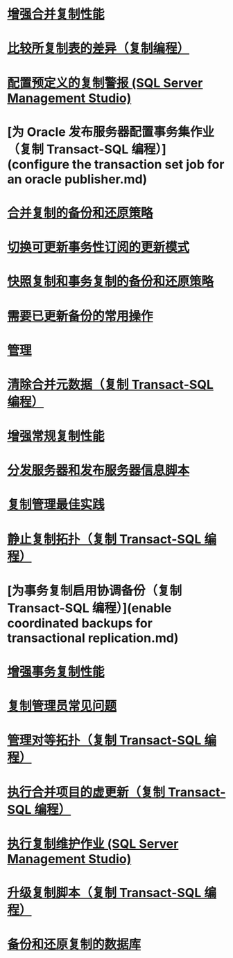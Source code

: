# [增强合并复制性能](enhance-merge-replication-performance.md)
# [比较所复制表的差异（复制编程）](compare-replicated-tables-for-differences-replication-programming.md)
# [配置预定义的复制警报 (SQL Server Management Studio)](configure-predefined-replication-alerts-sql-server-management-studio.md)
# [为 Oracle 发布服务器配置事务集作业（复制 Transact-SQL 编程）](configure the transaction set job for an oracle publisher.md)
# [合并复制的备份和还原策略](strategies-for-backing-up-and-restoring-merge-replication.md)
# [切换可更新事务性订阅的更新模式](switch-between-update-modes-for-an-updatable-transactional-subscription.md)
# [快照复制和事务复制的备份和还原策略](strategies-for-backing-up-and-restoring-snapshot-and-transactional-replication.md)
# [需要已更新备份的常用操作](common-actions-requiring-an-updated-backup.md)
# [管理](administration-replication.md)
# [清除合并元数据（复制 Transact-SQL 编程）](clean-up-merge-metadata-replication-transact-sql-programming.md)
# [增强常规复制性能](enhance-general-replication-performance.md)
# [分发服务器和发布服务器信息脚本](distributor-and-publisher-information-script.md)
# [复制管理最佳实践](best-practices-for-replication-administration.md)
# [静止复制拓扑（复制 Transact-SQL 编程）](quiesce-a-replication-topology-replication-transact-sql-programming.md)
# [为事务复制启用协调备份（复制 Transact-SQL 编程）](enable coordinated backups for transactional replication.md)
# [增强事务复制性能](enhance-transactional-replication-performance.md)
# [复制管理员常见问题](frequently-asked-questions-for-replication-administrators.md)
# [管理对等拓扑（复制 Transact-SQL 编程）](administer-a-peer-to-peer-topology-replication-transact-sql-programming.md)
# [执行合并项目的虚更新（复制 Transact-SQL 编程）](perform-a-dummy-update-for-a-merge-article-replication-transact-sql-programming.md)
# [执行复制维护作业 (SQL Server Management Studio)](run-replication-maintenance-jobs-sql-server-management-studio.md)
# [升级复制脚本（复制 Transact-SQL 编程）](upgrade-replication-scripts-replication-transact-sql-programming.md)
# [备份和还原复制的数据库](back-up-and-restore-replicated-databases.md)
